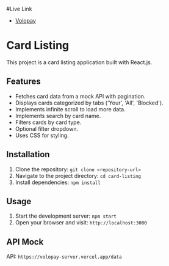 #Live Link

- <a href="https://volopay-frontend-app.vercel.app/">Volopay</a>

# Card Listing

This project is a card listing application built with React.js.

## Features

- Fetches card data from a mock API with pagination.
- Displays cards categorized by tabs ('Your', 'All', 'Blocked').
- Implements infinite scroll to load more data.
- Implements search by card name.
- Filters cards by card type.
- Optional filter dropdown.
- Uses CSS for styling.

## Installation

1. Clone the repository: `git clone <repository-url>`
2. Navigate to the project directory: `cd card-listing`
3. Install dependencies: `npm install`

## Usage

1. Start the development server: `npm start`
2. Open your browser and visit: `http://localhost:3000`

## API Mock

API: `https://volopay-server.vercel.app/data`



